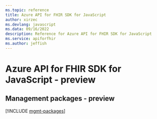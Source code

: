 ```yaml
---
ms.topic: reference
title: Azure API for FHIR SDK for JavaScript
author: xirzec
ms.devlang: javascript
ms.data: 09/16/2022
description: Reference for Azure API for FHIR SDK for JavaScript
ms.service: apiforfhir
ms.author: jeffish
---
```

# Azure API for FHIR SDK for JavaScript - preview

## Management packages - preview
[!INCLUDE [mgmt-packages](api-for-fhir-mgmt-index.md)]
